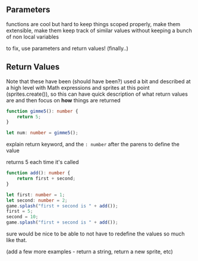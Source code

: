 ## Parameters

functions are cool but hard to keep things scoped properly, make them extensible, make them keep track of similar values without keeping a bunch of non local variables

to fix, use parameters and return values! (finally..)

## Return Values

Note that these have been (should have been?) used a bit and described at a high level with Math expressions and sprites at this point (sprites.create()), so this can have quick description of what return values are and then focus on **how** things are returned

```typescript
function gimme5(): number {
    return 5;
}

let num: number = gimme5();
```

explain return keyword, and the `: number` after the parens to define the value

returns 5 each time it's called

```typescript
function add(): number {
    return first + second;
}

let first: number = 1;
let second: number = 2;
game.splash("first + second is " + add());
first = 5;
second = 10;
game.splash("first + second is " + add());
```

sure would be nice to be able to not have to redefine the values so much like that.

(add a few more examples - return a string, return a new sprite, etc)